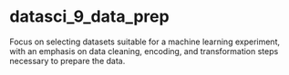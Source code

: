 # datasci_9_data_prep
Focus on selecting datasets suitable for a machine learning experiment, with an emphasis on data cleaning, encoding, and transformation steps necessary to prepare the data.

